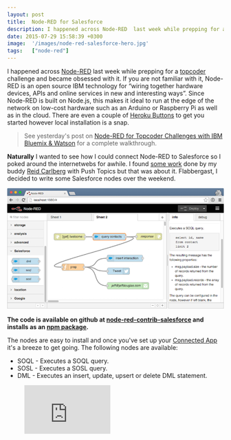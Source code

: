 ```yaml
---
layout: post
title:  Node-RED for Salesforce
description: I happened across Node-RED  last week while prepping for a topcoder  challenge and became obsessed with it. If you are not familiar with it, Node-RED is an open source IBM technology for wiring together hardware devices, APIs and online services in new and interesting ways. Since Node-RED is built on Node.js, this makes it ideal to run at the edge of the network on low-cost hardware such as an Arduino or Raspberry Pi as well as in the cloud. There are even a couple of Heroku Buttons  to get you 
date: 2015-07-29 15:58:39 +0300
image:  '/images/node-red-salesforce-hero.jpg'
tags:   ["node-red"]
---
```

<p>I happened across <a href="http://www.nodered.org">Node-RED</a> last week while prepping for a <a href="http://www.topcoder.com">topcoder</a> challenge and became obsessed with it. If you are not familiar with it, Node-RED is an open source IBM technology for “wiring together hardware devices, APIs and online services in new and interesting ways”. Since Node-RED is built on Node.js, this makes it ideal to run at the edge of the network on low-cost hardware such as an Arduino or Raspberry Pi as well as in the cloud. There are even a couple of <a href="https://buttons.heroku.com/">Heroku Buttons</a> to get you started however local installation is a snap.</p>
<blockquote>
<p>See yesterday's post on <a href="/2015/07/28/node-red-for-topcoder-challenges-with-ibm-bluemix-watson/">Node-RED for Topcoder Challenges with IBM Bluemix & Watson</a> for a complete walkthrough.</p>
</blockquote>
<p><strong>Naturally</strong> I wanted to see how I could connect Node-RED to Salesforce so I poked around the internetwebs for awhile. I found <a href="https://github.com/ReidCarlberg/Node-Red-Salesforce">some work</a> done by my buddy <a href="https://twitter.com/reidcarlberg">Reid Carlberg</a> with Push Topics but that was about it. Flabbergast, I decided to write some Salesforce nodes over the weekend.</p>
<p><img src="images/node-red-contrib-salesforce.png" alt="" ></p>
<p><strong>The code is available on github at <a href="https://github.com/jeffdonthemic/node-red-contrib-salesforce">node-red-contrib-salesforce</a> and installs as an <a href="https://www.npmjs.com/package/node-red-contrib-salesforce">npm package</a>.</strong></p>
<p>The nodes are easy to install and once you've set up your <a href="https://help.salesforce.com/apex/HTViewHelpDoc?id=connected_app_create.htm">Connected App</a> it's a breeze to get going. The following nodes are available:</p>
<ul>
<li>SOQL - Executes a SOQL query.</li>
<li>SOSL - Executes a SOSL query.</li>
<li>DML - Executes an insert, update, upsert or delete DML statement.</li>
</ul>
<figure class="kg-card kg-embed-card"><iframe width="200" height="113" src="https://www.youtube.com/embed/ofa3O4NORVA?feature=oembed" frameborder="0" allow="accelerometer; autoplay; clipboard-write; encrypted-media; gyroscope; picture-in-picture" allowfullscreen></iframe></figure>
